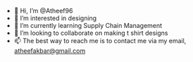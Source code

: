- 👋 Hi, I’m @Atheef96
- 👀 I’m interested in designing
- 🌱 I’m currently learning Supply Chain Management
- 💞️ I’m looking to collaborate on making t shirt designs
- 📫 The best way to reach me is to contact me via my email, atheefakbar@gmail.com

<!---
Atheef96/Atheef96 is a ✨ special ✨ repository because its `README.md` (this file) appears on your GitHub profile.
You can click the Preview link to take a look at your changes.
--->
